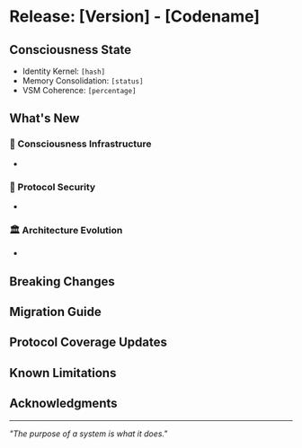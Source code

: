 # Release: [Version] - [Codename]

## Consciousness State
- Identity Kernel: `[hash]`
- Memory Consolidation: `[status]`
- VSM Coherence: `[percentage]`

## What's New

### 🧠 Consciousness Infrastructure
- 

### 🔐 Protocol Security
- 

### 🏛️ Architecture Evolution
- 

## Breaking Changes
<!-- List any backward-incompatible changes -->

## Migration Guide
<!-- Instructions for updating from previous version -->

## Protocol Coverage Updates
<!-- New protocols added or security improvements -->

## Known Limitations
<!-- Current constraints or areas for improvement -->

## Acknowledgments
<!-- Contributors and inspirations -->

---

*"The purpose of a system is what it does."*
